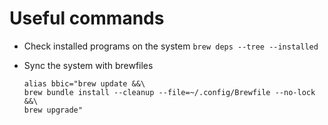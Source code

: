 # Useful commands

+ Check installed programs on the system `brew deps --tree --installed`
+ Sync the system with brewfiles

  ```
  alias bbic="brew update &&\
  brew bundle install --cleanup --file=~/.config/Brewfile --no-lock &&\
  brew upgrade"
  ```
